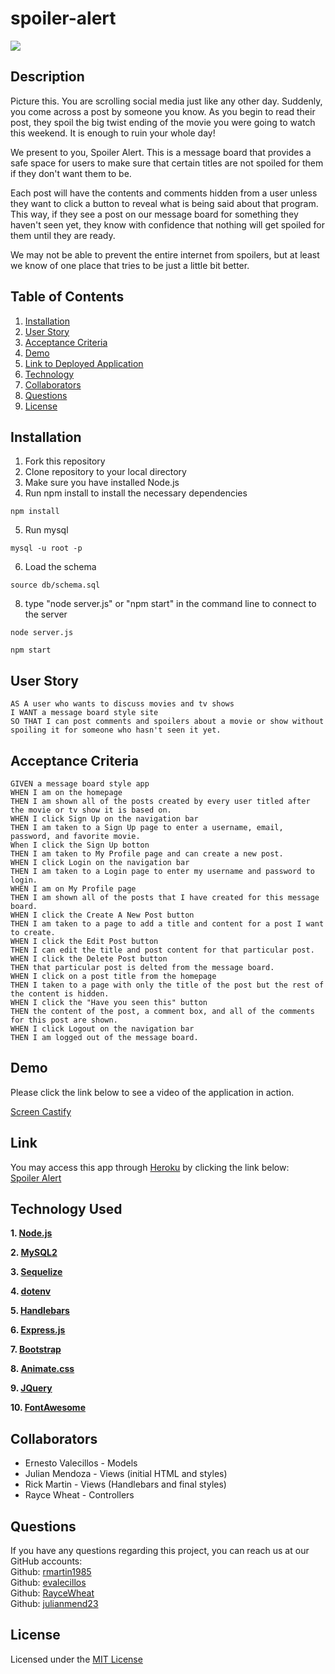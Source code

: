 # spoiler-alert

  ![](https://img.shields.io/badge/license-MIT-blue)

  ## Description
Picture this. You are scrolling social media just like any other day. Suddenly, you come across a post by someone you know. As you begin to read their post, they spoil the big twist ending of the movie you were going to watch this weekend. It is enough to ruin your whole day!

We present to you, Spoiler Alert. This is a message board that provides a safe space for users to make sure that certain titles are not spoiled for them if they don't want them to be. 

Each post will have the contents and comments hidden from a user unless they want to click a button to reveal what is being said about that program. This way, if they see a post on our message board for something they haven't seen yet, they know with confidence that nothing will get spoiled for them until they are ready. 

We may not be able to prevent the entire internet from spoilers, but at least we know of one place that tries to be just a little bit better. 

  ## Table of Contents
  1. [Installation](##installation)
  2. [User Story](#user-story)
  3. [Acceptance Criteria](#acceptance-criteria)
  4. [Demo](#demo)
  5. [Link to Deployed Application](#link)
  6. [Technology](#technology)
  7. [Collaborators](#collaborators)
  8. [Questions](#questions)
  9. [License](#license)
  

  ## Installation
  1. Fork this repository
  2. Clone repository to your local directory
  3. Make sure you have installed Node.js 
  4. Run npm install to install the necessary dependencies
  ```
  npm install
  ```
  5. Run mysql 
  ```
  mysql -u root -p
  ```
  6. Load the schema 
  ```
  source db/schema.sql
  ```
  8. type "node server.js" or "npm start" in the command line to connect to the server
  ```
  node server.js
  ```
  ```
  npm start
  ```

  ## User Story
  ```
  AS A user who wants to discuss movies and tv shows
  I WANT a message board style site
  SO THAT I can post comments and spoilers about a movie or show without spoiling it for someone who hasn't seen it yet.
  ```
  ## Acceptance Criteria
  ```
  GIVEN a message board style app
  WHEN I am on the homepage
  THEN I am shown all of the posts created by every user titled after the movie or tv show it is based on. 
  WHEN I click Sign Up on the navigation bar
  THEN I am taken to a Sign Up page to enter a username, email, password, and favorite movie.
  When I click the Sign Up botton
  THEN I am taken to My Profile page and can create a new post.
  WHEN I click Login on the navigation bar
  THEN I am taken to a Login page to enter my username and password to login.
  WHEN I am on My Profile page
  THEN I am shown all of the posts that I have created for this message board.
  WHEN I click the Create A New Post button
  THEN I am taken to a page to add a title and content for a post I want to create.
  WHEN I click the Edit Post button
  THEN I can edit the title and post content for that particular post.
  WHEN I click the Delete Post button
  THEN that particular post is delted from the message board. 
  WHEN I click on a post title from the homepage
  THEN I taken to a page with only the title of the post but the rest of the content is hidden. 
  WHEN I click the "Have you seen this" button
  THEN the content of the post, a comment box, and all of the comments for this post are shown. 
  WHEN I click Logout on the navigation bar
  THEN I am logged out of the message board. 

  ```

  ## Demo

  Please click the link below to see a video of the application in action.

  [Screen Castify](https://watch.screencastify.com/v/TdyhFQAv9K7EhxSfBQAD)

  ## Link

  You may access this app through [Heroku](https://heroku.com) by clicking the link below:<br>
  [Spoiler Alert](https://obscure-ravine-58128.herokuapp.com/)

  ## Technology Used
  **1. [Node.js](https://nodejs.org/en/)**

  **2. [MySQL2](https://www.npmjs.com/package/mysql2)**

  **3. [Sequelize](https://www.npmjs.com/package/sequelize)**

  **4. [dotenv](https://www.npmjs.com/package/dotenv)**

  **5. [Handlebars](https://handlebarsjs.com/)**

  **6. [Express.js](https://expressjs.com/)**

  **7. [Bootstrap](https://getbootstrap.com/)**

  **8. [Animate.css](https://animate.style/)**

  **9. [JQuery](https://jquery.com/)**

  **10. [FontAwesome](https://fontawesome.com/)**

  ## Collaborators

  * Ernesto Valecillos - Models
  * Julian Mendoza - Views (initial HTML and styles)
  * Rick Martin - Views (Handlebars and final styles)
  * Rayce Wheat - Controllers

  ## Questions

  If you have any questions regarding this project, you can reach us at our GitHub accounts:
  <br />
  Github: [rmartin1985](https://github.com/rmartin1985)
  <br />
  Github: [evalecillos](https://github.com/evalecillos)
  <br />
  Github: [RayceWheat](https://github.com/RayceWheat)
  <br />
  Github: [julianmend23](https://github.com/julianmend23)
  

  ## License
  Licensed under the [MIT License](LICENSE)